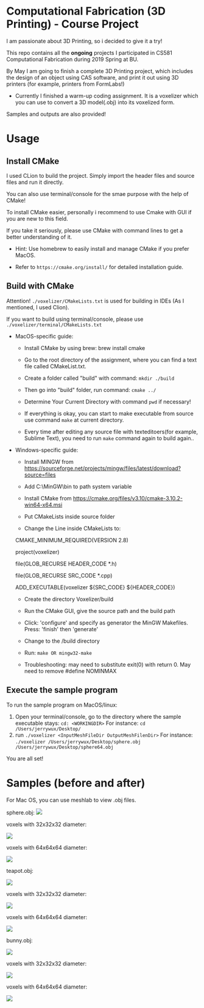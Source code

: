 # Computational Fabrication (3D Printing) - Course Project	

I am passionate about 3D Printing, so i decided to give it a try!

This repo contains all the <b>ongoing</b> projects I participated in CS581 Computational Fabrication during 2019 Spring at BU.

By May I am going to finish a complete 3D Printing project, which includes the design of an object using CAS software, and print it out using 3D printers (for example, printers from FormLabs!)

* Currently I finished a warm-up coding assignment. It is a voxelizer which you can use to convert a 3D model(.obj) into its voxelized form.

Samples and outputs are also provided!

# Usage

## Install CMake
I used CLion to build the project. Simply import the header files and source files and run it directly.

You can also use terminal/console for the smae purpose with the help of CMake!

To install CMake easier, personally i recommend to use Cmake with GUI if you are new to this field.

If you take it seriously, please use CMake with command lines to get a better understanding of it.

* Hint: Use homebrew to easily install and manage CMake if you prefer MacOS.

* Refer to `https://cmake.org/install/` for detailed installation guide.

## Build with CMake

Attention! `./voxelizer/CMakeLists.txt` is used for building in IDEs (As I mentioned, I used Clion). 

If you want to build using terminal/console, please use `./voxelizer/terminal/CMakeLists.txt`

* MacOS-specific guide:
  * Install CMake by using brew: brew install cmake
  
  * Go to the root directory of the assignment, where you can find a text file called CMakeList.txt.
  
  * Create a folder called "build" with command: `mkdir ./build`
  
  * Then go into "build" folder, run command:  `cmake ../`
  
  * Determine Your Current Directory with command `pwd` if necessary!
  
  * If everything is okay, you can start to make executable from source use command `make` at current directory.

  * Every time after editing any source file with texteditoers(for example, Sublime Text), you need to run `make` command again to build again.. 

* Windows-specific guide:

  * Install MINGW from https://sourceforge.net/projects/mingw/files/latest/download?source=files
  
  * Add  C:\MinGW\bin to path system variable
  
  * Install CMake from https://cmake.org/files/v3.10/cmake-3.10.2-win64-x64.msi
  
  * Put CMakeLists inside source folder
  
  * Change the Line inside CMakeLists to:
  
  CMAKE_MINIMUM_REQUIRED(VERSION 2.8)
  
  project(voxelizer)
  
  file(GLOB_RECURSE HEADER_CODE *.h)
  
  file(GLOB_RECURSE SRC_CODE *.cpp)
  
  ADD_EXECUTABLE(voxelizer ${SRC_CODE} ${HEADER_CODE})
  
  * Create the directory Voxelizer/build
  
  * Run the CMake GUI, give the source path and the build path
  
  * Click: 'configure' and specify as generator the MinGW Makefiles. Press: 'finish' then 'generate'
  
  * Change to the /build directory
  
  * Run: `make OR mingw32-make`
  
  * Troubleshooting: may need to substitute exit(0) with return 0. May need to remove #define NOMINMAX 

## Execute the sample program
To run the sample program on MacOS/linux:

1. Open your terminal/console, go to the directory where the sample executable stays:
  `cd: <WORKINGDIR>`
For instance: `cd /Users/jerrywux/Desktop/`
2. run `./voxelizer <InputMeshFileDir OutputMeshFilenDir>`
For instance: `./voxelizer /Users/jerrywux/Desktop/sphere.obj /Users/jerrywux/Desktop/sphere64.obj`

You are all set!

# Samples (before and after)
For Mac OS, you can use meshlab to view .obj files.

sphere.obj:
<img src="https://github.com/JerryWu96/3D_Printing/blob/master/Voxelizer/sample%20pics/sphere%20original.png"></img>

voxels with 32x32x32 diameter:

<img src="https://github.com/JerryWu96/3D_Printing/blob/master/Voxelizer/sample%20pics/SPHERE%2032x32x32.png"></img>

voxels with 64x64x64 diameter:

<img src="https://github.com/JerryWu96/3D_Printing/blob/master/Voxelizer/sample%20pics/SPHERE%2064x64x64.png"></img>

teapot.obj:

<img src="https://github.com/JerryWu96/3D_Printing/blob/master/Voxelizer/sample%20pics/teapot%20original.png"></img>

voxels with 32x32x32 diameter:

<img src="https://github.com/JerryWu96/3D_Printing/blob/master/Voxelizer/sample%20pics/TEAPOT%2032x32x32.png"></img>

voxels with 64x64x64 diameter:

<img src="https://github.com/JerryWu96/3D_Printing/blob/master/Voxelizer/sample%20pics/TEAPOT%2064x64x64.png"></img>

bunny.obj:

<img src="https://github.com/JerryWu96/3D_Printing/blob/master/Voxelizer/sample%20pics/bunny%20original.png"></img>

voxels with 32x32x32 diameter:

<img src="https://github.com/JerryWu96/3D_Printing/blob/master/Voxelizer/sample%20pics/BUNNY%2032x32x32.png"></img>

voxels with 64x64x64 diameter:

<img src="https://github.com/JerryWu96/3D_Printing/blob/master/Voxelizer/sample%20pics/BUNNY%2064x64x64.png"></img>

